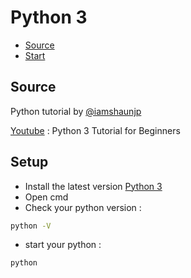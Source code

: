 # Python 3
* [Source](##Source)
* [Start](##Start)

## Source
Python tutorial by [@iamshaunjp](https://github.com/iamshaunjp)

[Youtube](https://youtu.be/Ozrduu2W9B8) : Python 3 Tutorial for Beginners

## Setup
- Install the latest version [Python 3](https://www.python.org/downloads/)
- Open cmd
- Check your python version :
```bash
python -V
```
- start your python :
```bash
python
```
